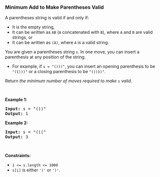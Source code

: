 
<h3>Minimum Add to Make Parentheses Valid</h3>
<div><p>A parentheses string is valid if and only if:</p>
<ul>
<li>It is the empty string,</li>
<li>It can be written as <code>AB</code> (<code>A</code> concatenated with <code>B</code>), where <code>A</code> and <code>B</code> are valid strings, or</li>
<li>It can be written as <code>(A)</code>, where <code>A</code> is a valid string.</li>
</ul>
<p>You are given a parentheses string <code>s</code>. In one move, you can insert a parenthesis at any position of the string.</p>
<ul>
<li>For example, if <code>s = "()))"</code>, you can insert an opening parenthesis to be <code>"(<strong>(</strong>)))"</code> or a closing parenthesis to be <code>"())<strong>)</strong>)"</code>.</li>
</ul>
<p>Return <em>the minimum number of moves required to make </em><code>s</code><em> valid</em>.</p>
<p> </p>
<p><strong>Example 1:</strong></p>
<pre><strong>Input:</strong> s = "())"
<strong>Output:</strong> 1
</pre>
<p><strong>Example 2:</strong></p>
<pre><strong>Input:</strong> s = "((("
<strong>Output:</strong> 3
</pre>
<p> </p>
<p><strong>Constraints:</strong></p>
<ul>
<li><code>1 &lt;= s.length &lt;= 1000</code></li>
<li><code>s[i]</code> is either <code>'('</code> or <code>')'</code>.</li>
</ul>
</div>
